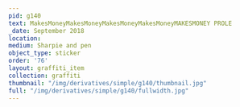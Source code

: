```yaml
---
pid: g140
text: MakesMoneyMakesMoneyMakesMoneyMakesMoneyMAKESMONEY PROLE
_date: September 2018
location: 
medium: Sharpie and pen
object_type: sticker
order: '76'
layout: graffiti_item
collection: graffiti
thumbnail: "/img/derivatives/simple/g140/thumbnail.jpg"
full: "/img/derivatives/simple/g140/fullwidth.jpg"
---
```

